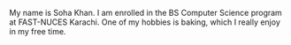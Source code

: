 My name is Soha Khan. I am enrolled in the BS Computer Science program at FAST-NUCES Karachi. One of my hobbies is baking, which I really enjoy in my free time.
